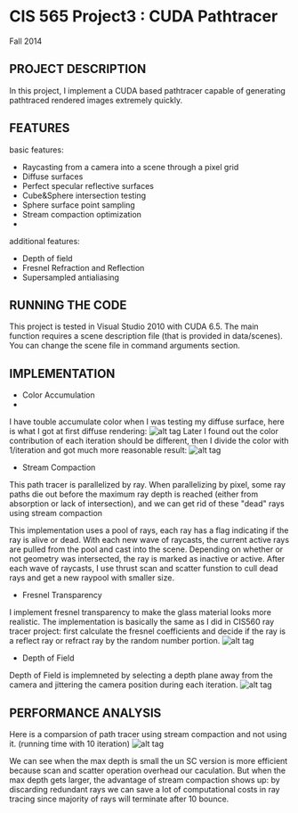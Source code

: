 CIS 565 Project3 : CUDA Pathtracer
===================

Fall 2014


## PROJECT DESCRIPTION
In this project, I implement a CUDA based pathtracer capable of
generating pathtraced rendered images extremely quickly. 

## FEATURES
basic features:
* Raycasting from a camera into a scene through a pixel grid
* Diffuse surfaces
* Perfect specular reflective surfaces
* Cube&Sphere intersection testing
* Sphere surface point sampling
* Stream compaction optimization 
* 

additional features:
* Depth of field
* Fresnel Refraction and Reflection
* Supersampled antialiasing

## RUNNING THE CODE
This project is tested in Visual Studio 2010 with CUDA 6.5.
The main function requires a scene description file (that is provided in data/scenes). 
You can change the scene file in command arguments section.


## IMPLEMENTATION
* Color Accumulation
* 

I have touble accumulate color when I was testing my diffuse surface, here is what I got at first diffuse rendering:
![alt tag](https://raw.githubusercontent.com/XJMa/Project3-Pathtracer/master/screenShoots/bug.jpg)
Later I found out the color contribution of each iteration should be different, then I divide the color with 1/iteration and got much more reasonable result: 
![alt tag](https://raw.githubusercontent.com/XJMa/Project3-Pathtracer/master/screenShoots/diffuse.jpg)
* Stream Compaction

This path tracer is parallelized by ray. When parallelizing by pixel, some ray paths die out before the maximum ray depth is reached (either from absorption or lack of intersection), and we can get rid of these "dead" rays using stream compaction

This implementation uses a pool of rays, each ray has a flag indicating if the ray is alive or dead. With each new wave of raycasts, the current active rays are pulled from the pool and cast into the scene. Depending on whether or not geometry was intersected, the ray is marked as inactive or active. After each wave of raycasts, I use thrust scan and scatter funstion to cull dead rays and get a new raypool with smaller size. 

* Fresnel Transparency

I implement fresnel transparency to make the glass material looks more realistic. The implementation is basically the same as I did in CIS560 ray tracer project: first calculate the fresnel coefficients and decide if the ray is a reflect ray or refract ray by the random number portion.
![alt tag](https://raw.githubusercontent.com/XJMa/Project3-Pathtracer/master/screenShoots/fract.jpg)

* Depth of Field

Depth of Field is implemneted by selecting a depth plane away from the camera and jittering the camera position during each iteration.
![alt tag](https://raw.githubusercontent.com/XJMa/Project3-Pathtracer/master/screenShoots/dof.jpg)


## PERFORMANCE ANALYSIS

Here is a comparsion of path tracer using stream compaction and not using it. (running time with 10 iteration)
![alt tag](https://raw.githubusercontent.com/XJMa/Project3-Pathtracer/master/screenShoots/p.jpg)

We can see when the max depth is small the un SC version is more efficient because scan and scatter operation overhead our caculation. But when the max depth gets larger, the advantage of stream compaction shows up: by discarding redundant rays we can save a lot of computational costs in ray tracing since majority of rays will terminate after 10 bounce.
